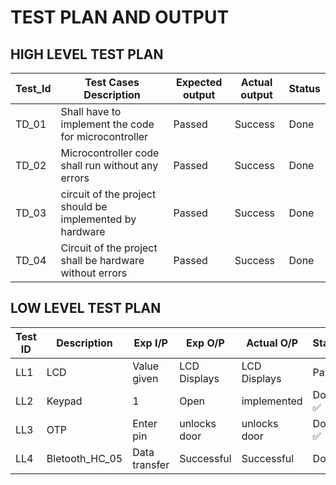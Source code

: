 # TEST PLAN AND OUTPUT
## HIGH LEVEL TEST PLAN
|Test_Id|Test Cases Description|Expected output|Actual output|Status|
|--|--|--|--|--|
|TD_01 |Shall have to implement the code for microcontroller|Passed|Success|Done| 
|TD_02|Microcontroller code shall  run  without any errors|Passed|Success|Done|
|TD_03|circuit of the project should be implemented by hardware|Passed|Success|Done|               
|TD_04|Circuit of the project shall be hardware without errors|Passed|Success|Done|


## LOW LEVEL TEST PLAN
|  Test ID| Description |Exp I/P|Exp O/P|Actual O/P|Status |
|--|--|--|--|--|--|
| LL1 | LCD |Value given|LCD Displays|LCD Displays|Pass|Done :white_check_mark:|
|LL2|Keypad |1 |Open        |implemented|Done :white_check_mark:|
|LL3|OTP     |Enter pin|unlocks door     |unlocks door|Done :white_check_mark:|
|LL4|Bletooth_HC_05|Data transfer|Successful|Successful|Done|

